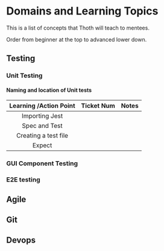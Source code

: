 # Domains and Learning Topics

This is a list of concepts that Thoth will teach to mentees.

Order from beginner at the top to advanced lower down.

## Testing

### Unit Testing

#### Naming and location of Unit tests

| Learning /Action Point             | Ticket Num                   | Notes                       |
|:----------------------------------:| :---------------------------:|:---------------------------:|
| Importing Jest                     |                              | |
| Spec and Test                      |                              ||
| Creating a test file                     |                              ||
| Expect                           |                            | |

### GUI Component Testing

### E2E testing


## Agile

## Git


## Devops

